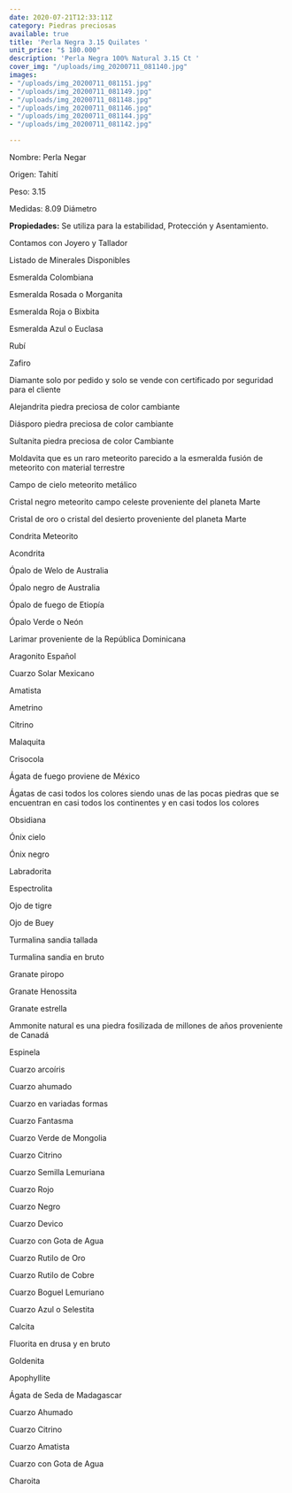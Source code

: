 ```yaml
---
date: 2020-07-21T12:33:11Z
category: Piedras preciosas
available: true
title: 'Perla Negra 3.15 Quilates '
unit_price: "$ 180.000"
description: 'Perla Negra 100% Natural 3.15 Ct '
cover_img: "/uploads/img_20200711_081140.jpg"
images:
- "/uploads/img_20200711_081151.jpg"
- "/uploads/img_20200711_081149.jpg"
- "/uploads/img_20200711_081148.jpg"
- "/uploads/img_20200711_081146.jpg"
- "/uploads/img_20200711_081144.jpg"
- "/uploads/img_20200711_081142.jpg"

---
```

Nombre: Perla Negar

Origen: Tahití

Peso: 3.15

Medidas: 8.09 Diámetro

**Propiedades:** Se utiliza para la estabilidad, Protección y Asentamiento.

Contamos con Joyero y Tallador

Listado de Minerales Disponibles

Esmeralda Colombiana

Esmeralda Rosada o Morganita

Esmeralda Roja o Bixbita

Esmeralda Azul o Euclasa

Rubí

Zafiro

Diamante solo por pedido y solo se vende con certificado por seguridad para el cliente

Alejandrita piedra preciosa de color cambiante

Diásporo piedra preciosa de color cambiante

Sultanita piedra preciosa de color Cambiante

Moldavita que es un raro meteorito parecido a la esmeralda fusión de meteorito con material terrestre

Campo de cielo meteorito metálico

Cristal negro meteorito campo celeste proveniente del planeta Marte

Cristal de oro o cristal del desierto proveniente del planeta Marte

Condrita Meteorito

Acondrita

Ópalo de Welo de Australia

Ópalo negro de Australia

Ópalo de fuego de Etiopía

Ópalo Verde o Neón

Larimar proveniente de la República Dominicana

Aragonito Español

Cuarzo Solar Mexicano

Amatista

Ametrino

Citrino

Malaquita

Crisocola

Ágata de fuego proviene de México

Ágatas de casi todos los colores siendo unas de las pocas piedras que se encuentran en casi todos los continentes y en casi todos los colores

Obsidiana

Ónix cielo

Ónix negro

Labradorita

Espectrolita

Ojo de tigre

Ojo de Buey

Turmalina sandia tallada

Turmalina sandia en bruto

Granate piropo

Granate Henossita

Granate estrella

Ammonite natural es una piedra fosilizada de millones de años proveniente de Canadá

Espinela

Cuarzo arcoíris

Cuarzo ahumado

Cuarzo en variadas formas

Cuarzo Fantasma

Cuarzo Verde de Mongolia

Cuarzo Citrino

Cuarzo Semilla Lemuriana

Cuarzo Rojo

Cuarzo Negro

Cuarzo Devico

Cuarzo con Gota de Agua

Cuarzo Rutilo de Oro

Cuarzo Rutilo de Cobre

Cuarzo Boguel Lemuriano

Cuarzo Azul o Selestita

Calcita

Fluorita en drusa y en bruto

Goldenita

Apophyllite

Ágata de Seda de Madagascar

Cuarzo Ahumado

Cuarzo Citrino

Cuarzo Amatista

Cuarzo con Gota de Agua

Charoita